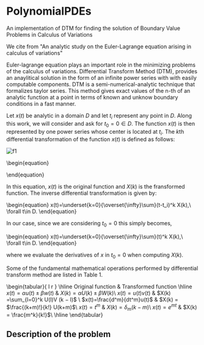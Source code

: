 # PolynomialPDEs
An implementation of DTM for finding the solution of Boundary Value Problems in Calculus of Variations

We cite from "An analytic study on the Euler-Lagrange equation arising in calculus of variations"

Euler-lagrange equation plays an important role in the minimizing problems of the calculus of variations. Differential Transform Method (DTM), provides an anaylitical solution in the form of an infinite power series with with easily computable components. DTM is a semi-numerical-analytic technique that formalizes taylor series. This method gives exact values of the n-th of an analytic function at a point in terms of known and unknow boundary conditions in a fast manner.

Let $x(t)$ be analytic in a domain $D$ and let $t_i$ represent any point in $D$. Along this work, we will consider and ask for $t_0=0\in D$. The function $x(t)$ is then represented by one power series whose center is located at $t_i$. The $k$th differential transformation of the function $x(t)$ is defined as follows:

![f1]

\begin{equation}

\end{equation}

In this equation, $x(t)$ is the original function and $X(k)$ is the fransformed function. The inverse differential transformation is given by:

\begin{equation}
x(t)=\underset{k=0}{\overset{\infty}\sum}(t-t_i)^k X(k),\ \forall t\in D.
\end{equation}

In our case, since we are considering $t_0=0$ this simply becomes,

\begin{equation}
x(t)=\underset{k=0}{\overset{\infty}\sum}(t)^k X(k),\ \forall t\in D.
\end{equation}

where we evaluate the derivatives of $x$ in $t_0=0$ when computing $X(k)$.

Some of the fundamental mathematical operations performed by differential
transform method are listed in Table 1.

\begin{tabular}{ l r }
\hline
  Original function & Transformed function
\hline
 $x(t) = \alpha u(t) \pm \beta w(t)$  &  $X(k) = \alpha U(k) \pm \beta W (k)$\\
 $x(t) = u(t)v(t)$   &  $X(k) =\sum_{l=0}^k U(l)V (k − l)$ \\
 $x(t)=\frac{d^m}{dt^m}u(t)$   &   $X(k) = $\frac{(k+m)!}{k!} U(k+m)$\\
 $x(t) = t^m$   &   $X(k) = \delta_m(k − m)$\\
 $x(t) = e^{mt}$   &   $X(k) = \frac{m^k}{k!}$\\
 \hline
\end{tabular}

## Description of the problem



[f1]:http://chart.apis.google.com/chart?cht=tx&chl=$X(k)=\frac1{k!}\cdot\frac{d^kx(t)}{dt^k}\big|_{t=t_i}.$
